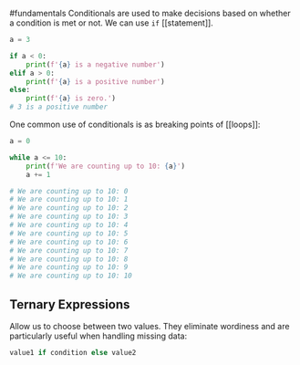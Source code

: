 #fundamentals 
Conditionals are used to make decisions based on whether a condition is met or not.
We can use `if` [[statement]]. 
```python
a = 3

if a < 0:
	print(f'{a} is a negative number')
elif a > 0:
	print(f'{a} is a positive number')
else:
	print(f'{a} is zero.')
# 3 is a positive number
```

One common use of conditionals is as breaking points of [[loops]]:
```python
a = 0

while a <= 10:
	print(f'We are counting up to 10: {a}')
	a += 1

# We are counting up to 10: 0
# We are counting up to 10: 1
# We are counting up to 10: 2
# We are counting up to 10: 3
# We are counting up to 10: 4
# We are counting up to 10: 5
# We are counting up to 10: 6
# We are counting up to 10: 7
# We are counting up to 10: 8
# We are counting up to 10: 9
# We are counting up to 10: 10
```

## Ternary Expressions
Allow us to choose between two values. They eliminate wordiness and are particularly useful when handling missing data:
```python
value1 if condition else value2
```